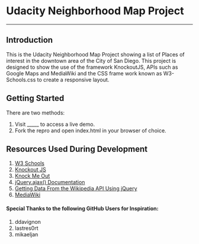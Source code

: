 # Udacity Neighborhood Map Project
---
## Introduction

This is the Udacity Neighborhood Map Project showing a list of Places of interest in the downtown area of the City of San Diego. This project is designed to show the use of the framework KnockoutJS, APIs such as Google Maps and MediaWiki and the CSS frame work known as W3-Schools.css to create a responsive layout.

## Getting Started

There are two methods:
1. Visit _____ to access a live demo.
2. Fork the repro and open index.html in your browser of choice.

## Resources Used During Development

1. [W3 Schools](https://www.w3schools.com/)
2. [Knockout JS](http://knockoutjs.com/)
3. [Knock Me Out](http://www.knockmeout.net/)
4. [jQuery.ajax() Documentation](http://api.jquery.com/jquery.ajax/)
5. [Getting Data From the Wikipedia API Using jQuery](http://www.9bitstudios.com/2014/03/getting-data-from-the-wikipedia-api-using-jquery/)
6. [MediaWiki](https://www.mediawiki.org/wiki/MediaWiki)

#### Special Thanks to the following GitHub Users for Inspiration:
1. ddavignon
2. lastres0rt
3. mikaeljan
